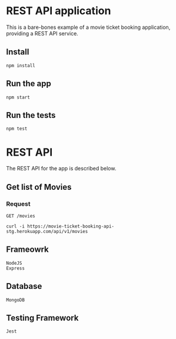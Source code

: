 # REST API application

This is a bare-bones example of a movie ticket booking application, providing a REST
API service.

## Install

    npm install

## Run the app

    npm start

## Run the tests

    npm test

# REST API

The REST API for the app is described below.

## Get list of Movies

### Request

`GET /movies`

    curl -i https://movie-ticket-booking-api-stg.herokuapp.com/api/v1/movies

## Frameowrk

    NodeJS
    Express

## Database

    MongoDB

## Testing Framework

    Jest
